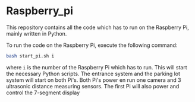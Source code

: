 # Raspberry_pi

This repository contains all the code which has to run on the Raspberry Pi, mainly written in Python.

To run the code on the Raspberry Pi, execute the following command:

```bash
bash start_pi.sh i
```

where `i` is the number of the Raspberry Pi which has to run. This will start the necessary Python scripts. The entrance system and the parking
lot system will start on both Pi's. Both Pi's power en run one camera and 3 ultrasonic distance measuring sensors. The first Pi will also power and control the 7-segment display
